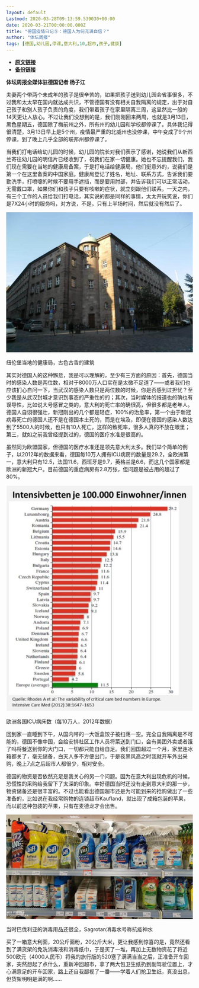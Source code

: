 ```yaml
---
layout: default
Lastmod: 2020-03-28T09:13:59.539030+00:00
date: 2020-03-21T00:00:00.000Z
title: "德国疫情日记⑤：德国人为何充满自信？"
author: "体坛周报"
tags: [德国,幼儿园,停课,意大利,10,超市,孩子,健康]
---
```


* [**原文链接**](http://www.titan24.com/publish/app/data/2020/03/21/310465/os_news.html)
* [**备份链接**](http://archive.ph/Il7fu)


**体坛周报全媒体驻德国记者 杨子江**

夫妻两个带两个未成年的孩子是很辛苦的，如果把孩子送到幼儿园会省事很多，不过我和太太早在国内就达成共识，不管德国有没有相关自我隔离的规定，出于对自己孩子和别人孩子负责的角度，我们带着孩子在家里隔离三周，这显然比一般的14天更让人放心。不过让我们没想到的是，我们刚刚回来两周，也就是3月13日，黑色星期五，德国除了梅前州之外，所有州的幼儿园和学校都停课了。具体我记得很清楚，3月13日早上是5个州，疫情最严重的北威州也没停课，中午变成了9个州停课，到了晚上几乎全部的联邦州都停课了。

当我们打电话给幼儿园的时候，幼儿园的院长对我们表示了感谢，她说我们从新西兰寄往幼儿园的明信片已经收到了，祝我们在家一切健康。她也不忘提醒我们，我们现在需要在当地的健康局备案，于是打电话给健康局，他们挺意外的，说我们是第一个在这里备案的中国家庭。健康局登记了姓名，地址、联系方式，告诉我们要勤洗手，打喷嚏的时候不要用手遮挡，而是要用肘部，并告诉我们可以正常活动，无需戴口罩，如果你们和孩子只要有咳嗽的症状，就立刻跟他们联系。一天之内，有三个工作的人员给我们打电话，其实说的都是同样的事情，太太开玩笑说，你们是7X24小时的服务吗，对方说，不是，只有上半场时间，然后就没有然后了。

![1584748177227029576.jpg](/images/post/2f7624adc021025b98e156d83e7de8e3.jpg@!img01)

纽伦堡当地的健康局，古色古香的建筑

其实对德国人的这种懈怠，我是可以理解的，至少有三方面的原因：首先，德国当时的感染人数是两位数，相对于8000万人口实在是太微不足道了——或者我们也应该扪心自问一下，当武汉的感染人数只是两位数的时候，你是否感到过担忧？至少我是从武汉封城才意识到事态的严重性的的；其次，当时媒体的报道也的确也有误导性，比如说大号感冒之类的，意大利的死亡率的确很高，但很多都是老年人。德国人自诩很强壮，新冠刚出的几个都是轻症，100%的治愈率，第一个由于新冠病毒死亡的德国人还不是在德国本土死的，而是在埃及，即便在德国的感染人数达到了5500人的时候，也只有10人死亡，这样的致死率，很多人真的不放在眼里；第三，就如之前我曾经提到过的，德国的医疗水准是很高的。

虽然同为欧盟国家，但德国的医疗水准还是领先意大利太多。我们举个简单的例子，以2012年的数据来看，德国每10万人拥有ICU病房的数量是29.2，全欧洲第一，意大利只有12.5，法国11.6，西班牙是9.7，英格兰是6.6，而这几个国家都是欧洲的新冠大户。目前德国的重症病房有2.8万张，但问题是被占用的超过了80%。

![1584748278522010179.jpeg](/images/post/95684679003b5618bcdb2e5d747fbac5.jpeg)

欧洲各国ICU病床数（每10万人，2012年数据）

回到家一直睡到下午，从国内带的一大饭盒饺子被扫荡一空。完全自我隔离是不可能的，德国不像中国，会给安排社区工作人员将菜送到门口，会有美团外卖或者饿了吗将餐送到你的大门口，一切都只能自给自足。我们回国超过一个月，家里连冰箱都关了，毫无储备，白天人多不方便出门，于是夜黑风高之时我就开车外出采购，晚上7点之后超市人都很少，相对安全。

德国的物资是否依然充足是我关心的另一个问题。因为在意大利出现危机的时候，恐慌性的采购给我留下了太深的印象。幸好德国当时还没有走到意大利的那一步，物资储备还是很丰富的。不过也能看出德国超市还是为可能到来的抢购做出了一些准备的，比如说在我经常购物的连锁超市Kaufland，就出现了成箱包装的苹果，而以前这种包装的苹果，只有在麦德龙才会出售。

![1584748310208034493.jpg](/images/post/a3dbd352a674a01e823896366f1e3bcd.jpg)

当时巴伐利亚的消毒用品还很全，Sagrotan消毒水号称抗疫神水

买了一箱意大利面，20公斤面粉，20公斤大米，更让我感到惊喜的是，竟然还看到了满货架的免洗消毒液和消毒纸巾，于是买了一堆，再加上无数物资花了将近500欧元（4000人民币）将我的旅行版的520塞了满满当当之后，正准备开车回家，突然想起了点什么，重新冲回超市，拿了两大包卫生纸扔到副驾驶位置上，才心满意足的开车回家，路上还自我鄙视了一番——学着人们抢卫生纸，真没出息，但货架明明是满的啊……

